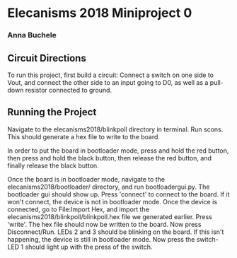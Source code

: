 # Elecanisms 2018 Miniproject 0

### Anna Buchele

## Circuit Directions

To run this project, first build a circuit: Connect a switch on one side to Vout, and connect the other side to an input going to D0, as well as a pull-down resistor connected to ground. 

## Running the Project

Navigate to the elecanisms2018/blinkpoll directory in terminal. Run scons. This should generate a hex file to write to the board. 

In order to put the board in bootloader mode, press and hold the red button, then press and hold the black button, then release the red button, and finally release the black button. 

Once the board is in bootloader mode, navigate to the elecanisms2018/bootloader/ directory, and run bootloadergui.py. The bootloader gui should show up. Press 'connect' to connect to the board. If it won't connect, the device is not in bootloader mode. Once the device is connected, go to File:Import Hex, and import the elecanisms2018/blinkpoll/blinkpoll.hex file we generated earlier. Press 'write'. The hex file should now be written to the board. Now press Disconnect/Run. LEDs 2 and 3 should be blinking on the board. If this isn't happening, the device is still in bootloader mode. Now press the switch- LED 1 should light up with the press of the switch. 

